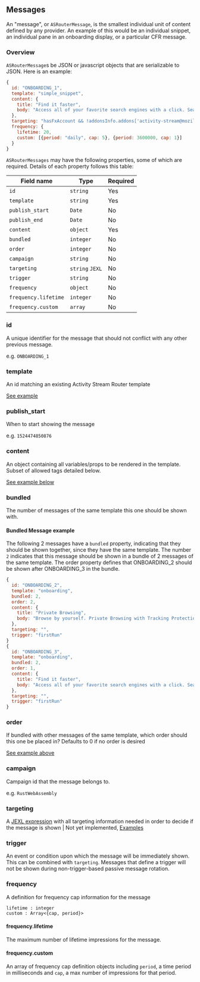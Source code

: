 ## Messages

An "message", or `ASRouterMessage`, is the smallest individual unit of content defined by any provider. An example of this would be an individual snippet, an individual pane in an onboarding display, or a particular CFR message.

### Overview

`ASRouterMessage`s be JSON or javascript objects that are serializable to JSON. Here is an example:

```javascript
{
  id: "ONBOARDING_1",
  template: "simple_snippet",
  content: {
    title: "Find it faster",
    body: "Access all of your favorite search engines with a click. Search the whole Web or just one website from the search box."
  },
  targeting: "hasFxAccount && !addonsInfo.addons['activity-stream@mozilla.org']",
  frequency: {
    lifetime: 20,
    custom: [{period: "daily", cap: 5}, {period: 3600000, cap: 1}]
  }
}
```

`ASRouterMessages` may have the following properties, some of which are required. Details of each property follows this table:

Field name | Type     | Required
---        | ---      | ---
`id`       | `string` | Yes
`template` | `string` | Yes
`publish_start` | `Date` | No
`publish_end` | `Date` | No
`content` | `object` | Yes
`bundled` | `integer` | No
`order` | `integer` | No
`campaign` | `string` | No
`targeting` | `string` `JEXL` | No
`trigger` | `string` | No
`frequency` | `object` | No
`frequency.lifetime` | `integer` | No
`frequency.custom` | `array` | No

### id
A unique identifier for the message that should not conflict with any other previous message.

e.g. `ONBOARDING_1`

### template
An id matching an existing Activity Stream Router template

[See example](https://github.com/mozilla/activity-stream/blob/33669c67c2269078a6d3d6d324fb48175d98f634/system-addon/content-src/message-center/templates/SimpleSnippet.jsx)

### publish_start
When to start showing the message

e.g. `1524474850876`

### content
An object containing all variables/props to be rendered in the template. Subset of allowed tags detailed below.

[See example below](#html-subset)


### bundled
The number of messages of the same template this one should be shown with.


#### Bundled Message example
The following 2 messages have a `bundled` property, indicating that they should be shown together, since they have the same template. The number `2` indicates that this message should be shown in a bundle of 2 messages of the same template. The order property defines that ONBOARDING_2 should be shown after ONBOARDING_3 in the bundle.
```javascript
{
  id: "ONBOARDING_2",
  template: "onboarding",
  bundled: 2,
  order: 2,
  content: {
    title: "Private Browsing",
    body: "Browse by yourself. Private Browsing with Tracking Protection blocks online trackers that follow you around the web."
  },
  targeting: "",
  trigger: "firstRun"
}
{
  id: "ONBOARDING_3",
  template: "onboarding",
  bundled: 2,
  order: 1,
  content: {
    title: "Find it faster",
    body: "Access all of your favorite search engines with a click. Search the whole Web or just one website from the search box."
  },
  targeting: "",
  trigger: "firstRun"
}
```

### order
If bundled with other messages of the same template, which order should this one be placed in? Defaults to 0 if no order is desired

[See example above](#a-bundled-message-example)

### campaign
Campaign id that the message belongs to.

e.g. `RustWebAssembly`

### targeting
A [JEXL expression](http://normandy.readthedocs.io/en/latest/user/filter_expressions.html#jexl-basics) with all targeting information needed in order to decide if the message is shown | Not yet implemented, [Examples](#targeting-attributes)

### trigger
An event or condition upon which the message will be immediately shown. This can be combined with `targeting`. Messages that define a trigger will not be shown during non-trigger-based passive message rotation.

### frequency
A definition for frequency cap information for the message

```
lifetime : integer
custom : Array<{cap, period}>
```

#### frequency.lifetime
The maximum number of lifetime impressions for the message.

#### frequency.custom
An array of frequency cap definition objects including `period`, a time period in milliseconds
and `cap`, a max number of impressions for that period.
